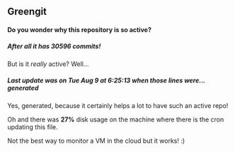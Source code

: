 ## Greengit

#### Do you wonder why this repository is so active?

##### After all it has 30596 commits!

But is it *really* active? Well...

##### Last update was on Tue Aug 9 at 6:25:13 when those lines were... generated

Yes, generated, because it certainly helps a lot to have such an active repo!

Oh and there was **27%** disk usage on the machine
where there is the cron updating this file.

Not the best way to monitor a VM in the cloud but it works! :)
